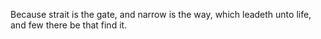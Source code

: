 Because strait is the gate, and narrow is the way, which leadeth unto life, and few there be that find it.
